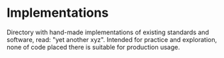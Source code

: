# Implementations

Directory with hand-made implementations of existing standards and software, read: "yet another xyz". Intended for practice and exploration, none of code placed there is suitable for production usage.
